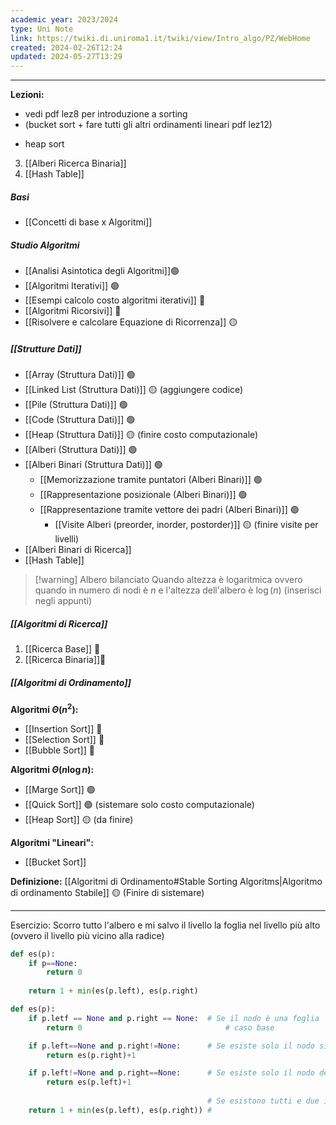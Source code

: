 ```yaml
---
academic year: 2023/2024
type: Uni Note
link: https://twiki.di.uniroma1.it/twiki/view/Intro_algo/PZ/WebHome
created: 2024-02-26T12:24
updated: 2024-05-27T13:29
---
```

---
**Lezioni:**
- vedi pdf lez8 per introduzione a sorting
- (bucket sort + fare tutti gli altri ordinamenti lineari pdf lez12)
+  heap sort
3. [[Alberi Ricerca Binaria]]
4. [[Hash Table]]

##### Basi
- [[Concetti di base x Algoritmi]]

##### Studio Algoritmi
- [[Analisi Asintotica degli Algoritmi]]🟢
- [[Algoritmi Iterativi]] 🟢
- [[Esempi calcolo costo algoritmi iterativi]] 🔴
- [[Algoritmi Ricorsivi]] 🔴
- [[Risolvere e calcolare Equazione di Ricorrenza]] 🟡

##### [[Strutture Dati]]
- [[Array (Struttura Dati)]] 🟢
- [[Linked List (Struttura Dati)]] 🟡 (aggiungere codice)
- [[Pile (Struttura Dati)]] 🟢
- [[Code (Struttura Dati)]] 🟢
- [[Heap (Struttura Dati)]] 🟡 (finire costo computazionale)
- [[Alberi (Struttura Dati)]] 🟢
- [[Alberi Binari (Struttura Dati)]] 🟢
	- [[Memorizzazione tramite puntatori (Alberi Binari)]] 🟢
	- [[Rappresentazione posizionale (Alberi Binari)]] 🟢
	- [[Rappresentazione tramite vettore dei padri (Alberi Binari)]] 🟢
		- [[Visite Alberi (preorder, inorder, postorder)]] 🟡 (finire visite per livelli)
- [[Alberi Binari di Ricerca]]
- [[Hash Table]]


>[!warning] Albero bilanciato
>Quando altezza è logaritmica ovvero quando in numero di nodi è $n$ e l'altezza dell'albero è $\log(n)$ (inserisci negli appunti)

##### [[Algoritmi di Ricerca]]
1. [[Ricerca Base]] 🔴
2. [[Ricerca Binaria]]🔴

##### [[Algoritmi di Ordinamento]]
**Algoritmi $\Theta(n^{2})$:**
- [[Insertion Sort]] 🔴
- [[Selection Sort]] 🔴
- [[Bubble Sort]] 🔴

**Algoritmi $\Theta(n \log n)$:**
- [[Marge Sort]] 🟢
- [[Quick Sort]] 🟢 (sistemare solo costo computazionale)
- [[Heap Sort]] 🟡 (da finire)

**Algoritmi "Lineari":**
- [[Bucket Sort]]

**Definizione:** [[Algoritmi di Ordinamento#Stable Sorting Algoritms|Algoritmo di ordinamento Stabile]] 🟡 (Finire di sistemare)

---

Esercizio:
Scorro tutto l'albero e mi salvo il livello la foglia nel livello più alto (ovvero il livello più vicino alla radice)

```python
def es(p):
	if p==None: 
		return 0
	
	return 1 + min(es(p.left), es(p.right) 
```

```python
def es(p):
	if p.letf == None and p.right == None:  # Se il nodo è una foglia
		return 0                                # caso base

	if p.left==None and p.right!=None:      # Se esiste solo il nodo sinistro
		return es(p.right)+1

	if p.left!=None and p.right==None:      # Se esiste solo il nodo destro
		return es(p.left)+1
	
											# Se esistono tutti e due i nodi filgi
	return 1 + min(es(p.left), es(p.right)) # 
```